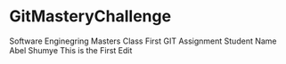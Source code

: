 # GitMasteryChallenge
Software Enginegring Masters Class First GIT Assignment Student Name Abel Shumye
This is the First Edit